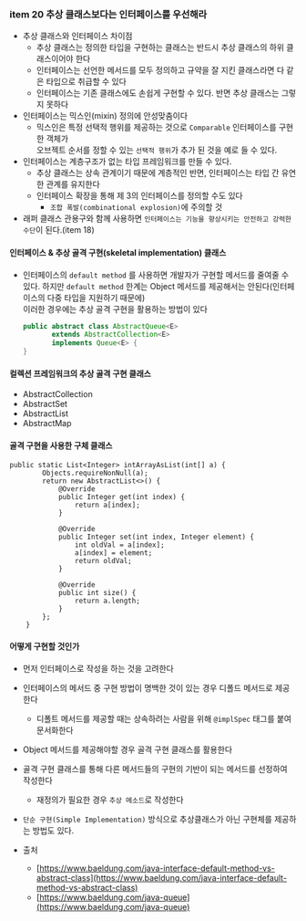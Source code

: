 ### item 20 추상 클래스보다는 인터페이스를 우선해라
- 추상 클래스와 인터페이스 차이점
  - 추상 클래스는 정의한 타입을 구현하는 클래스는 반드시 추상 클래스의 하위 클래스이어야 한다
  - 인터페이스는 선언한 메서드를 모두 정의하고 규약을 잘 지킨 클래스라면 다 같은 타입으로 취급할 수 있다
  - 인터페이스는 기존 클래스에도 손쉽게 구현할 수 있다. 반면 추상 클래스는 그렇지 못하다
- 인터페이스는 믹스인(mixin) 정의에 안성맞춤이다
  - 믹스인은 특정 선택적 행위를 제공하는 것으로 `Comparable` 인터페이스를 구현한 객체가 <br/>
    오브젝트 순서를 정할 수 있는 `선택적 행위`가 추가 된 것을 예로 들 수 있다.
- 인터페이스는 계층구조가 없는 타입 프레임워크를 만들 수 있다.
  - 추상 클래스는 상속 관계이기 때문에 계층적인 반면, 인터페이스는 타입 간 유연한 관계를 유지한다
  - 인터페이스 확장을 통해 제 3의 인터페이스를 정의할 수도 있다
    - `조합 폭발(combinational explosion)`에 주의할 것
- 래퍼 클래스 관용구와 함께 사용하면 `인터페이스는 기능을 향상시키는 안전하고 강력한 수단`이 된다.(item 18)

#### 인터페이스 & 추상 골격 구현(skeletal implementation) 클래스
- 인터페이스의 `default method` 를 사용하면 개발자가 구현할 메서드를 줄여줄 수 있다. 
  하지만 `default method` 한계는 Object 메서드를 제공해서는 안된다(인터페이스의 다중 타입을 지원하기 때문에) <br/>
  이러한 경우에는 추상 골격 구현을 활용하는 방법이 있다
  ```java
  public abstract class AbstractQueue<E>
         extends AbstractCollection<E>
         implements Queue<E> {
  }
  ```

#### 컬렉션 프레임워크의 추상 골격 구현 클래스
 - AbstractCollection
 - AbstractSet
 - AbstractList
 - AbstractMap 

#### 골격 구현을 사용한 구체 클래스
  ```text
  public static List<Integer> intArrayAsList(int[] a) {
          Objects.requireNonNull(a);
          return new AbstractList<>() {
              @Override
              public Integer get(int index) {
                  return a[index];
              }
  
              @Override
              public Integer set(int index, Integer element) {
                  int oldVal = a[index];
                  a[index] = element;
                  return oldVal;
              }
  
              @Override
              public int size() {
                  return a.length;
              }
          };
      }
  ```

#### 어떻게 구현할 것인가
- 먼저 인터페이스로 작성을 하는 것을 고려한다
- 인터페이스의 메서드 중 구현 방법이 명백한 것이 있는 경우 디폴드 메서드로 제공한다
  - 디폴트 메서드를 제공할 때는 상속하려는 사람을 위해 `@implSpec` 태그를 붙여 문서화한다
- Object 메서드를 제공해야할 경우 골격 구현 클래스를 활용한다
- 골격 구현 클래스를 통해 다른 메서드들의 구현의 기반이 되는 메서드를 선정하여 작성한다
  - 재정의가 필요한 경우 `추상 메소드`로 작성한다
- `단순 구현(Simple Implementation)` 방식으로 추상클래스가 아닌 구현체를 제공하는 방법도 있다. 

- 출처 
  - [https://www.baeldung.com/java-interface-default-method-vs-abstract-class](https://www.baeldung.com/java-interface-default-method-vs-abstract-class)
  - [https://www.baeldung.com/java-queue](https://www.baeldung.com/java-queue)